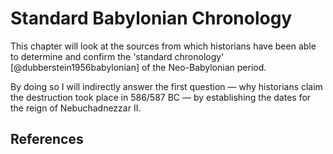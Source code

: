 # Standard Babylonian Chronology

This chapter will look at the sources from which historians have been able to determine and confirm the 'standard 
chronology' [@dubberstein1956babylonian] of the Neo-Babylonian period.
 
By doing so I will indirectly answer the first question — why historians claim the 
destruction took place in 586/587 BC — by establishing the dates for the reign of Nebuchadnezzar II.

## References

